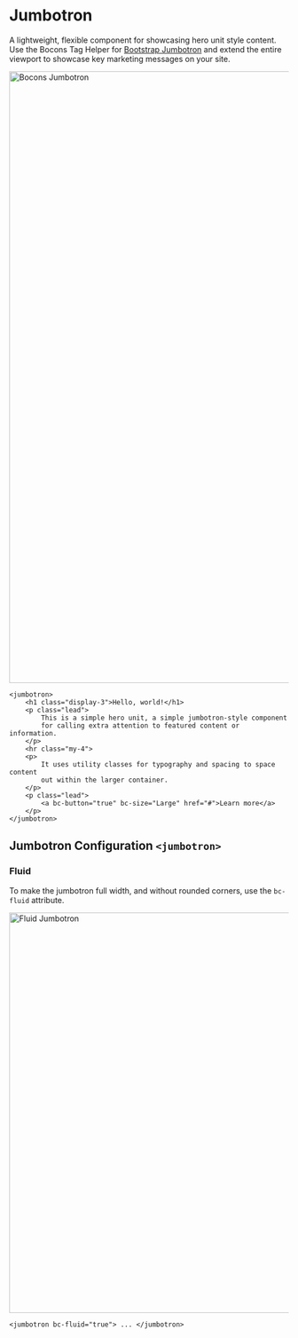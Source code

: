 # Jumbotron

A lightweight, flexible component for showcasing hero unit style content. Use the Bocons Tag Helper for [Bootstrap Jumbotron](https://getbootstrap.com/docs/4.0/components/jumbotron/) and extend the entire viewport to showcase key marketing messages on your site.

<img class="img-shadow img-responsive center-block" src="https://raw.githubusercontent.com/brecons/bootstrap-tag-helper/master/docs/images/jumbotron_01.PNG" width="1103" alt="Bocons Jumbotron">

```markup
<jumbotron>
    <h1 class="display-3">Hello, world!</h1>
    <p class="lead">
        This is a simple hero unit, a simple jumbotron-style component
        for calling extra attention to featured content or information.
    </p>
    <hr class="my-4">
    <p>
        It uses utility classes for typography and spacing to space content
        out within the larger container.
    </p>
    <p class="lead">
        <a bc-button="true" bc-size="Large" href="#">Learn more</a>
    </p>
</jumbotron>
```

## Jumbotron Configuration `<jumbotron>`

### Fluid

To make the jumbotron full width, and without rounded corners, use the `bc-fluid` attribute.

<img class="img-shadow img-responsive center-block" src="https://raw.githubusercontent.com/brecons/bootstrap-tag-helper/master/docs/images/jumbotron_02.PNG" width="722" alt="Fluid Jumbotron">

```markup
<jumbotron bc-fluid="true"> ... </jumbotron>
```